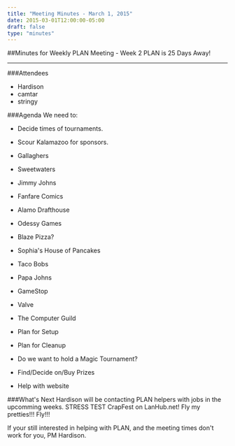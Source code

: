 ```yaml
---
title: "Meeting Minutes - March 1, 2015"
date: 2015-03-01T12:00:00-05:00
draft: false
type: "minutes"
---
```


##Minutes for Weekly PLAN Meeting - Week 2
PLAN is 25 Days Away!
- - -
###Attendees
* Hardison
* camtar
* stringy


###Agenda
We need to:

* Decide times of tournaments.

* Scour Kalamazoo for sponsors.
 * Gallaghers
 * Sweetwaters
 * Jimmy Johns
 * Fanfare Comics
 * Alamo Drafthouse
 * Odessy Games
 * Blaze Pizza?
 * Sophia's House of Pancakes
 * Taco Bobs
 * Papa Johns
 * GameStop
 * Valve
 * The Computer Guild
 
* Plan for Setup
* Plan for Cleanup
* Do we want to hold a Magic Tournament?
* Find/Decide on/Buy Prizes

* Help with website

###What's Next
Hardison will be contacting PLAN helpers with jobs in the upcomming weeks. 
STRESS TEST CrapFest on LanHub.net!
Fly my pretties!!! Fly!!!


If your still interested in helping with PLAN, and the meeting times don't work for you, PM Hardison.
